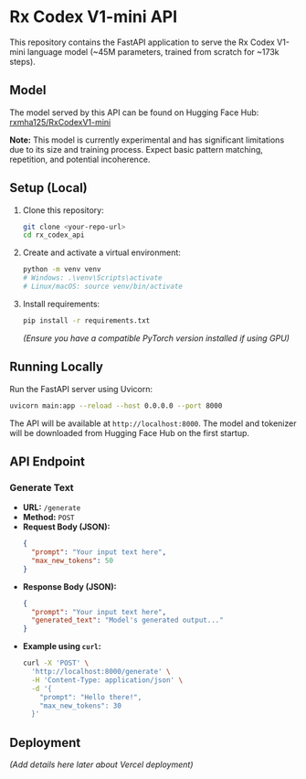 # Rx Codex V1-mini API

This repository contains the FastAPI application to serve the Rx Codex V1-mini language model (~45M parameters, trained from scratch for ~173k steps).

## Model

The model served by this API can be found on Hugging Face Hub:
[rxmha125/RxCodexV1-mini](https://huggingface.co/rxmha125/RxCodexV1-mini)

**Note:** This model is currently experimental and has significant limitations due to its size and training process. Expect basic pattern matching, repetition, and potential incoherence.

## Setup (Local)

1.  Clone this repository:
    ```bash
    git clone <your-repo-url>
    cd rx_codex_api
    ```
2.  Create and activate a virtual environment:
    ```bash
    python -m venv venv
    # Windows: .\venv\Scripts\activate
    # Linux/macOS: source venv/bin/activate
    ```
3.  Install requirements:
    ```bash
    pip install -r requirements.txt
    ```
    *(Ensure you have a compatible PyTorch version installed if using GPU)*

## Running Locally

Run the FastAPI server using Uvicorn:

```bash
uvicorn main:app --reload --host 0.0.0.0 --port 8000
```

The API will be available at `http://localhost:8000`. The model and tokenizer will be downloaded from Hugging Face Hub on the first startup.

## API Endpoint

### Generate Text

* **URL:** `/generate`
* **Method:** `POST`
* **Request Body (JSON):**
    ```json
    {
      "prompt": "Your input text here",
      "max_new_tokens": 50
    }
    ```
* **Response Body (JSON):**
    ```json
    {
      "prompt": "Your input text here",
      "generated_text": "Model's generated output..."
    }
    ```
* **Example using `curl`:**
    ```bash
    curl -X 'POST' \
      'http://localhost:8000/generate' \
      -H 'Content-Type: application/json' \
      -d '{
        "prompt": "Hello there!",
        "max_new_tokens": 30
      }'
    ```

## Deployment

*(Add details here later about Vercel deployment)*